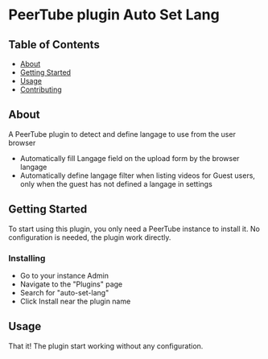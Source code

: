 # PeerTube plugin Auto Set Lang

## Table of Contents

- [About](#about)
- [Getting Started](#getting_started)
- [Usage](#usage)
- [Contributing](../CONTRIBUTING.md)

## About <a name = "about"></a>

A PeerTube plugin to detect and define langage to use from the user browser
- Automatically fill Langage field on the upload form by the browser langage
- Automatically define langage filter when listing videos for Guest users, only when the guest has not defined a langage in settings

## Getting Started <a name = "getting_started"></a>

To start using this plugin, you only need a PeerTube instance to install it. No configuration is needed, the plugin work directly.

### Installing

- Go to your instance Admin
- Navigate to the "Plugins" page
- Search for "auto-set-lang"
- Click Install near the plugin name

## Usage <a name = "usage"></a>

That it! The plugin start working without any configuration.
